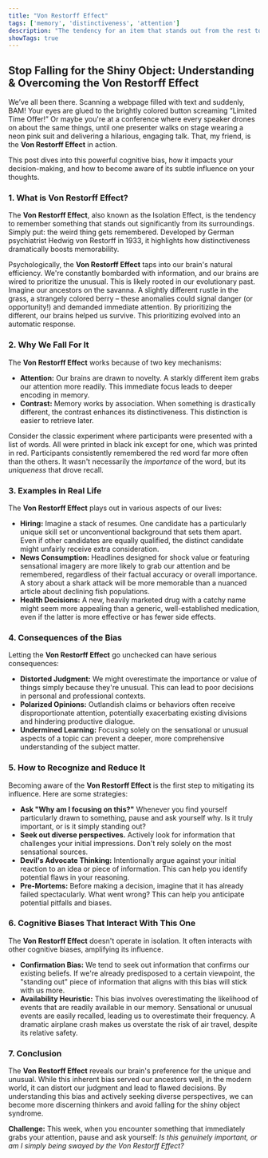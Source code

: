 ```yaml
---
title: "Von Restorff Effect"
tags: ['memory', 'distinctiveness', 'attention']
description: "The tendency for an item that stands out from the rest to be more likely to be remembered."
showTags: true
---
```


## Stop Falling for the Shiny Object: Understanding & Overcoming the Von Restorff Effect

We’ve all been there. Scanning a webpage filled with text and suddenly, BAM! Your eyes are glued to the brightly colored button screaming “Limited Time Offer!” Or maybe you're at a conference where every speaker drones on about the same things, until one presenter walks on stage wearing a neon pink suit and delivering a hilarious, engaging talk. That, my friend, is the **Von Restorff Effect** in action.

This post dives into this powerful cognitive bias, how it impacts your decision-making, and how to become aware of its subtle influence on your thoughts.

### 1. What is Von Restorff Effect?

The **Von Restorff Effect**, also known as the Isolation Effect, is the tendency to remember something that stands out significantly from its surroundings. Simply put: the weird thing gets remembered. Developed by German psychiatrist Hedwig von Restorff in 1933, it highlights how distinctiveness dramatically boosts memorability.

Psychologically, the **Von Restorff Effect** taps into our brain's natural efficiency. We're constantly bombarded with information, and our brains are wired to prioritize the unusual. This is likely rooted in our evolutionary past. Imagine our ancestors on the savanna. A slightly different rustle in the grass, a strangely colored berry – these anomalies could signal danger (or opportunity!) and demanded immediate attention. By prioritizing the different, our brains helped us survive. This prioritizing evolved into an automatic response.

### 2. Why We Fall For It

The **Von Restorff Effect** works because of two key mechanisms:

*   **Attention:** Our brains are drawn to novelty. A starkly different item grabs our attention more readily. This immediate focus leads to deeper encoding in memory.
*   **Contrast:** Memory works by association. When something is drastically different, the contrast enhances its distinctiveness. This distinction is easier to retrieve later.

Consider the classic experiment where participants were presented with a list of words. All were printed in black ink except for one, which was printed in red. Participants consistently remembered the red word far more often than the others. It wasn't necessarily the *importance* of the word, but its *uniqueness* that drove recall.

### 3. Examples in Real Life

The **Von Restorff Effect** plays out in various aspects of our lives:

*   **Hiring:** Imagine a stack of resumes. One candidate has a particularly unique skill set or unconventional background that sets them apart. Even if other candidates are equally qualified, the distinct candidate might unfairly receive extra consideration.
*   **News Consumption:** Headlines designed for shock value or featuring sensational imagery are more likely to grab our attention and be remembered, regardless of their factual accuracy or overall importance. A story about a shark attack will be more memorable than a nuanced article about declining fish populations.
*   **Health Decisions:** A new, heavily marketed drug with a catchy name might seem more appealing than a generic, well-established medication, even if the latter is more effective or has fewer side effects.

### 4. Consequences of the Bias

Letting the **Von Restorff Effect** go unchecked can have serious consequences:

*   **Distorted Judgment:** We might overestimate the importance or value of things simply because they're unusual. This can lead to poor decisions in personal and professional contexts.
*   **Polarized Opinions:** Outlandish claims or behaviors often receive disproportionate attention, potentially exacerbating existing divisions and hindering productive dialogue.
*   **Undermined Learning:** Focusing solely on the sensational or unusual aspects of a topic can prevent a deeper, more comprehensive understanding of the subject matter.

### 5. How to Recognize and Reduce It

Becoming aware of the **Von Restorff Effect** is the first step to mitigating its influence. Here are some strategies:

*   **Ask "Why am I focusing on this?"** Whenever you find yourself particularly drawn to something, pause and ask yourself why. Is it truly important, or is it simply standing out?
*   **Seek out diverse perspectives.** Actively look for information that challenges your initial impressions. Don't rely solely on the most sensational sources.
*   **Devil's Advocate Thinking:** Intentionally argue against your initial reaction to an idea or piece of information. This can help you identify potential flaws in your reasoning.
*   **Pre-Mortems:** Before making a decision, imagine that it has already failed spectacularly. What went wrong? This can help you anticipate potential pitfalls and biases.

### 6. Cognitive Biases That Interact With This One

The **Von Restorff Effect** doesn't operate in isolation. It often interacts with other cognitive biases, amplifying its influence.

*   **Confirmation Bias:** We tend to seek out information that confirms our existing beliefs. If we're already predisposed to a certain viewpoint, the "standing out" piece of information that aligns with this bias will stick with us more.
*   **Availability Heuristic:** This bias involves overestimating the likelihood of events that are readily available in our memory. Sensational or unusual events are easily recalled, leading us to overestimate their frequency. A dramatic airplane crash makes us overstate the risk of air travel, despite its relative safety.

### 7. Conclusion

The **Von Restorff Effect** reveals our brain's preference for the unique and unusual. While this inherent bias served our ancestors well, in the modern world, it can distort our judgment and lead to flawed decisions. By understanding this bias and actively seeking diverse perspectives, we can become more discerning thinkers and avoid falling for the shiny object syndrome.

**Challenge:** This week, when you encounter something that immediately grabs your attention, pause and ask yourself: *Is this genuinely important, or am I simply being swayed by the Von Restorff Effect?*

